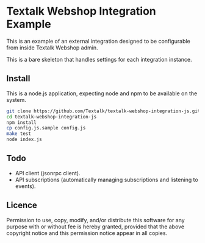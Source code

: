 Textalk Webshop Integration Example
===================================

This is an example of an external integration designed to be configurable from inside Textalk
Webshop admin.

This is a bare skeleton that handles settings for each integration instance.


Install
-------
This is a node.js application, expecting node and npm to be available on the system.

```bash
git clone https://github.com/Textalk/textalk-webshop-integration-js.git
cd textalk-webshop-integration-js
npm install
cp config.js.sample config.js
make test
node index.js
```

Todo
----

* API client (jsonrpc client).
* API subscriptions (automatically managing subscriptions and listening to events).


Licence
-------

Permission to use, copy, modify, and/or distribute this software for any purpose with or without
fee is hereby granted, provided that the above copyright notice and this permission notice appear
in all copies.
